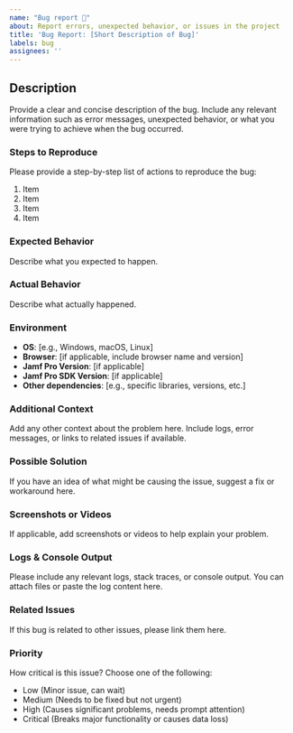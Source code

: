 ```yaml
---
name: "Bug report 🐛"
about: Report errors, unexpected behavior, or issues in the project
title: 'Bug Report: [Short Description of Bug]'
labels: bug
assignees: ''
---
```


<!-- Please search existing issues to avoid creating duplicates. -->

## Description

Provide a clear and concise description of the bug. Include any relevant information such as error messages, unexpected behavior, or what you were trying to achieve when the bug occurred.

### Steps to Reproduce

Please provide a step-by-step list of actions to reproduce the bug:

1. Item
2. Item
3. Item
4. Item

### Expected Behavior

Describe what you expected to happen.

### Actual Behavior

Describe what actually happened.

### Environment

- **OS**: [e.g., Windows, macOS, Linux]
- **Browser**: [if applicable, include browser name and version]
- **Jamf Pro Version**: [if applicable]
- **Jamf Pro SDK Version**: [if applicable]
- **Other dependencies**: [e.g., specific libraries, versions, etc.]

### Additional Context

Add any other context about the problem here. Include logs, error messages, or links to related issues if available.

### Possible Solution

If you have an idea of what might be causing the issue, suggest a fix or workaround here.

### Screenshots or Videos

If applicable, add screenshots or videos to help explain your problem.

### Logs & Console Output

Please include any relevant logs, stack traces, or console output. You can attach files or paste the log content here.

### Related Issues

If this bug is related to other issues, please link them here.

### Priority

How critical is this issue? Choose one of the following:

- Low (Minor issue, can wait)
- Medium (Needs to be fixed but not urgent)
- High (Causes significant problems, needs prompt attention)
- Critical (Breaks major functionality or causes data loss)
